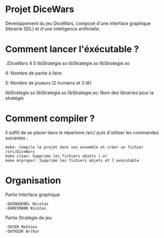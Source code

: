Projet DiceWars
===================

Développement du jeu DiceWars, composé d'une interface graphique (librairie SDL) et d'une intelligence artificielle.

Comment lancer l'éxécutable ?
===================

./DiceWars 4 5 libStrategie.so libStrategie.so libStrategie.so

4: Nombre de partie à faire

5: Nombre de joueurs (2 humains et 3 IA)

libStrategie.so libStrategie.so libStrategie.so: Nom des librairies pour la stratégie

Comment compiler ?
===================

Il suffit de se placer dans le répertoire /src/ puis d'utiliser les commandes suivantes :

    make: Compile le projet dans son ensemble et créer un fichier /src/DiceWars
    make clean: Supprime les fichiers objets (.o)
    make mrproper: Supprime les fichiers objets et l'exécutable

Organisation
===================

Partie Interface graphique

    -QUINQUENEL Nicolas
    -EHRESMANN Nicolas
    
Partie Stratégie de jeu

    -SOYER Mathieu
    -OUTHIER Arthur

    